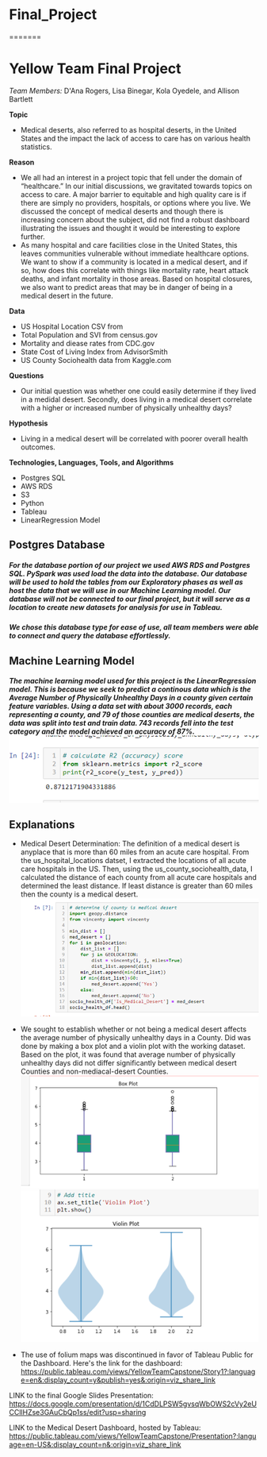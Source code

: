 
# Final_Project

=======
# Yellow Team Final Project
*Team Members:* D'Ana Rogers, Lisa Binegar, Kola Oyedele, and Allison Bartlett

**Topic**
- Medical deserts, also referred to as hospital deserts, in the United States and the impact the lack of access to care has on various health statistics. 

**Reason**
- We all had an interest in a project topic that fell under the domain of “healthcare.” In our initial discussions, we gravitated towards topics on access to care. A major barrier to equitable and high quality care is if there are simply no providers, hospitals, or options where you live. We discussed the concept of medical deserts and though there is increasing concern about the subject, did not find a robust dashboard illustrating the issues and thought it would be interesting to explore further. 
- As many hospital and care facilities close in the United States, this leaves communities vulnerable without immediate healthcare options. We want to show if a community is located in a medical desert, and if so, how does this correlate with things like mortality rate, heart attack deaths, and infant mortality in those areas. Based on hospital closures, we also want to predict areas that may be in danger of being in a medical desert in the future. 

**Data**
- US Hospital Location CSV from 
- Total Population and SVI from census.gov 
- Mortality and diease rates from CDC.gov
- State Cost of Living Index from AdvisorSmith
- US County Sociohealth data from Kaggle.com

**Questions**
- Our initial question was whether one could easily determine if they lived in a medidal desert. Secondly, does living in a medical desert correlate with a higher or increased number of physically unhealthy days? 

**Hypothesis** 
- Living in a medical desert will be correlated with poorer overall health outcomes. 

**Technologies, Languages, Tools, and Algorithms**
- Postgres SQL
- AWS RDS
- S3
- Python
- Tableau
- LinearRegression Model

## Postgres Database

##### For the database portion of our project we used AWS RDS and Postgres SQL. PySpark was used load the data into the database. Our database will be used to hold the tables from our Exploratory phases as well as host the data that we will use in our Machine Learning model. Our database will not be connected to our final project, but it will serve as a location to create new datasets for analysis for use in Tableau.
##### We chose this database type for ease of use, all team members were able to connect and query the database effortlessly.

## Machine Learning Model

##### The machine learning model used for this project is the LinearRegression model. This is because we seek to predict a continous data which is the Average Number of Physically Unhealthy Days in a county given certain feature variables. Using a data set with about 3000 records, each representing a county, and 79 of those counties are medical deserts, the data was split into test and train data. 743 records fell into the test category and the model achieved an accuracy of 87%.   ![LinearRegression_Model_Accuracy](Resources/model_accuracy_score.PNG)

## Explanations

* Medical Desert Determination: The definition of a medical desert is anyplace that is more than 60 miles from an acute care hospital. From the us_hospital_locations datset, I extracted the locations of all acute care hospitals in the US. Then, using the us_county_sociohealth_data, I calculated the distance of each county from all acute care hospitals and determined the least distance. If least distance is greater than 60 miles then the county is a medical desert.  
![Medical_Deserts_Determination_Code](Resources/medical_desert_determination_code.PNG)

* We sought to establish whether or not being a medical desert affects the average number of physically unhealthy days in a County. Did was done by making a box plot and a violin plot with the working dataset. Based on the plot, it was found that average number of physically unhealthy days did not differ significantly between medical desert Counties and non-mediacal-desert Counties.
![Box-Plot_for_Physically_Unhealthy_Days](Resources/box_plot_for_unhealthy_days.PNG) 
![Violin-Plot_for_Physically_Unhealthy_Days](Resources/violin_plot_for_unhealthy_days.PNG)


* The use of folium maps was discontinued in favor of Tableau Public for the Dashboard. Here's the link for the dashboard:
https://public.tableau.com/views/YellowTeamCapstone/Story1?:language=en&:display_count=y&publish=yes&:origin=viz_share_link

LINK to the final Google Slides Presentation: 
https://docs.google.com/presentation/d/1CdDLPSW5gvsqWbOWS2cVy2eUCCllHZse3GAuCbQp1ss/edit?usp=sharing 

LINK to the Medical Desert Dashboard, hosted by Tableau: 
https://public.tableau.com/views/YellowTeamCapstone/Presentation?:language=en-US&:display_count=n&:origin=viz_share_link
